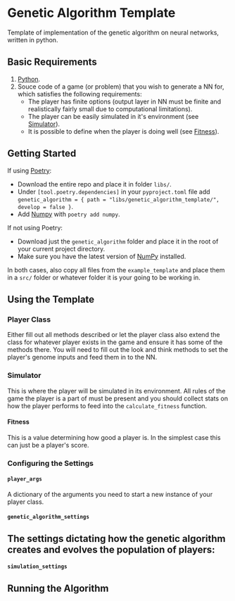 # Genetic Algorithm Template

Template of implementation of the genetic algorithm on neural networks, written in python.

## Basic Requirements
1. [Python](https://www.python.org/downloads/).
2. Souce code of a game (or problem) that you wish to generate a NN for, which satisfies the following requirements:
   - The player has finite options (output layer in NN must be finite and realistically fairly small due to computational limitations).
   - The player can be easily simulated in it's environment (see [Simulator](#Simulator)).
   - It is possible to define when the player is doing well (see [Fitness](#Fitness)).

## Getting Started
If using [Poetry](https://python-poetry.org/docs/):
- Download the entire repo and place it in folder `libs/`.
- Under `[tool.poetry.dependencies]` in your `pyproject.toml` file add `genetic_algorithm = { path = "libs/genetic_algorithm_template/", develop = false }`.
- Add [Numpy](https://numpy.org/) with `poetry add numpy`.

If not using Poetry:
- Download just the `genetic_algorithm` folder and place it in the root of your current project directory.
- Make sure you have the latest version of [NumPy](https://numpy.org/) installed.

In both cases, also copy all files from the `example_template` and place them in a `src/` folder or whatever folder it is your going to be working in.

## Using the Template

### Player Class
Either fill out all methods described or let the player class also extend the class for whatever player exists in the game and ensure it has some of the methods there. You will need to fill out the look and think methods to set the player's genome inputs and feed them in to the NN.

### Simulator
This is where the player will be simulated in its environment. All rules of the game the player is a part of must be present and you should collect stats on how the player performs to feed into the `calculate_fitness` function.

#### Fitness
This is a value determining how good a player is. In the simplest case this can just be a player's score.

### Configuring the Settings

#### `player_args`
A dictionary of the arguments you need to start a new instance of your player class.

#### `genetic_algorithm_settings`
The settings dictating how the genetic algorithm creates and evolves the population of players:
- 

#### `simulation_settings`

## Running the Algorithm

